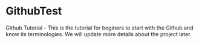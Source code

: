# GithubTest
Github Tutorial - This is the tutorial for beginers to start with the Github and know its terminologies.
We will update more details about the project later.
